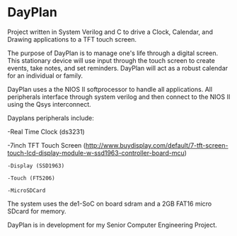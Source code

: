 # DayPlan
Project written in System Verilog and C to drive a Clock, Calendar, and Drawing applications to a TFT touch screen.

The purpose of DayPlan is to manage one's life through a digital screen. This stationary device will use input through 
the touch screen to create events, take notes, and set reminders. DayPlan will act as a robust calendar for an individual 
or family.

DayPlan uses a the NIOS II softprocessor to handle all applications. All peripherals interface through system verilog and 
then connect to the NIOS II using the Qsys interconnect. 

Dayplans peripherals include:

  -Real Time Clock (ds3231)
  
  -7inch TFT Touch Screen (http://www.buydisplay.com/default/7-tft-screen-touch-lcd-display-module-w-ssd1963-controller-board-mcu)
  
    -Display (SSD1963)
    
    -Touch (FT5206)
    
    -MicroSDCard
    

The system uses the de1-SoC on board sdram and a 2GB FAT16 micro SDcard for memory.

DayPlan is in development for my Senior Computer Engineering Project.
